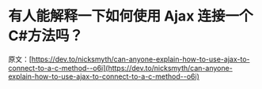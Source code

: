 # 有人能解释一下如何使用 Ajax 连接一个 C#方法吗？

原文：[https://dev.to/nicksmyth/can-anyone-explain-how-to-use-ajax-to-connect-to-a-c-method--o6i](https://dev.to/nicksmyth/can-anyone-explain-how-to-use-ajax-to-connect-to-a-c-method--o6i)